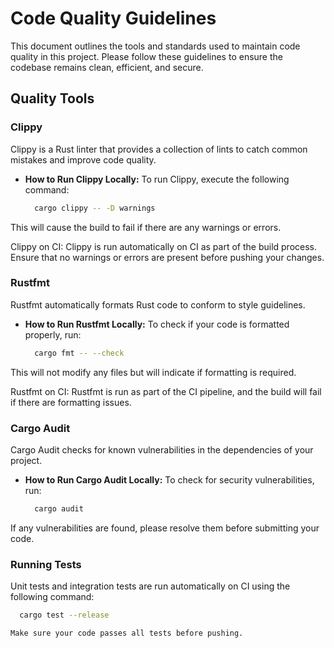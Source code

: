 # Code Quality Guidelines

This document outlines the tools and standards used to maintain code quality in this project. Please follow these guidelines to ensure the codebase remains clean, efficient, and secure.

## Quality Tools

### Clippy

Clippy is a Rust linter that provides a collection of lints to catch common mistakes and improve code quality.

- **How to Run Clippy Locally:**
  To run Clippy, execute the following command:
  ```bash
    cargo clippy -- -D warnings

This will cause the build to fail if there are any warnings or errors.

Clippy on CI: Clippy is run automatically on CI as part of the build process. Ensure that no warnings or errors are present before pushing your changes.

### Rustfmt

Rustfmt automatically formats Rust code to conform to style guidelines.

- **How to Run Rustfmt Locally:**
  To check if your code is formatted properly, run:
  ```bash
    cargo fmt -- --check

This will not modify any files but will indicate if formatting is required.

Rustfmt on CI: Rustfmt is run as part of the CI pipeline, and the build will fail if there are formatting issues.

### Cargo Audit

Cargo Audit checks for known vulnerabilities in the dependencies of your project.

- **How to Run Cargo Audit Locally:**
  To check for security vulnerabilities, run:
  ```bash
    cargo audit

If any vulnerabilities are found, please resolve them before submitting your code.

### Running Tests

Unit tests and integration tests are run automatically on CI using the following command:

  ```bash
    cargo test --release

Make sure your code passes all tests before pushing.